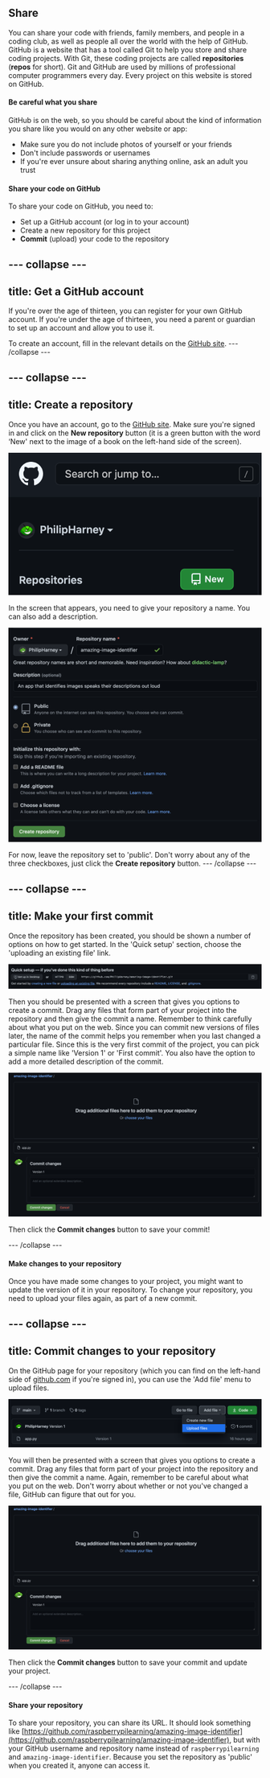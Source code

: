 ## Share

You can share your code with friends, family members, and people in a coding club, as well as people all over the world with the help of GitHub. GitHub is a website that has a tool called Git to help you store and share coding projects. With Git, these coding projects are called **repositories** (**repos** for short). Git and GitHub are used by millions of professional computer programmers every day. Every project on this website is stored on GitHub.

#### Be careful what you share

GitHub is on the web, so you should be careful about the kind of information you share like you would on any other website or app: 
+ Make sure you do not include photos of yourself or your friends
+ Don't include passwords or usernames
+ If you're ever unsure about sharing anything online, ask an adult you trust

#### Share your code on GitHub

To share your code on GitHub, you need to: 
+ Set up a GitHub account (or log in to your account) 
+ Create a new repository for this project 
+ **Commit** (upload) your code to the repository

--- collapse ---
---
title: Get a GitHub account
---
If you're over the age of thirteen, you can register for your own GitHub account. If you're under the age of thirteen, you need a parent or guardian to set up an account and allow you to use it.

To create an account, fill in the relevant details on the [GitHub site](https://github.com/join).
--- /collapse ---

--- collapse ---
---
title: Create a repository
---

Once you have an account, go to the [GitHub site](https://github.com/). Make sure you're signed in and click on the **New repository** button (it is a green button with the word ‘New' next to the image of a book on the left-hand side of the screen).

![The GitHub **New repository** button.](images/github_new_repo.png)

In the screen that appears, you need to give your repository a name. You can also add a description. 

![The GitHub repository creation form.](images/github_project_creation.png)

For now, leave the repository set to 'public'. Don't worry about any of the three checkboxes, just click the **Create repository** button. 
--- /collapse ---

--- collapse ---
---
title: Make your first commit
---

Once the repository has been created, you should be shown a number of options on how to get started. In the 'Quick setup' section, choose the 'uploading an existing file' link.

![The 'Quick setup' section, with the 'uploading an existing file' link highlighted.](images/github_upload_link.png)

Then you should be presented with a screen that gives you options to create a commit. Drag any files that form part of your project into the repository and then give the commit a name. Remember to think carefully about what you put on the web. Since you can commit new versions of files later, the name of the commit helps you remember when you last changed a particular file. Since this is the very first commit of the project, you can pick a simple name like 'Version 1' or 'First commit'. You also have the option to add a more detailed description of the commit.

![GitHub form to create a commit.](images/github_commit.png)

Then click the **Commit changes** button to save your commit!

--- /collapse ---


#### Make changes to your repository
Once you have made some changes to your project, you might want to update the version of it in your repository. To change your repository, you need to upload your files again, as part of a new commit.

--- collapse ---
---
title: Commit changes to your repository
---

On the GitHub page for your repository (which you can find on the left-hand side of [github.com](https://github.com) if you're signed in), you can use the 'Add file' menu to upload files.

![The 'Add file' menu.](images/github_add_file.png)

You will then be presented with a screen that gives you options to create a commit. Drag any files that form part of your project into the repository and then give the commit a name. Again, remember to be careful about what you put on the web. Don't worry about whether or not you've changed a file, GitHub can figure that out for you.

![The form to create a commit.](images/github_commit.png)

Then click the **Commit changes** button to save your commit and update your project.

--- /collapse ---

#### Share your repository

To share your repository, you can share its URL. It should look something like [https://github.com/raspberrypilearning/amazing-image-identifier](https://github.com/raspberrypilearning/amazing-image-identifier), but with your GitHub username and repository name instead of `raspberrypilearning` and `amazing-image-identifier`. Because you set the repository as 'public' when you created it, anyone can access it.
